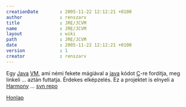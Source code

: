 ```yaml
---
creationDate        : 2005-11-22 12:12:21 +0100 
author              : renszarv 
title               : JRE/JCVM 
name                : JRE/JCVM 
layout              : wiki 
path                : JRE/JCVM 
date                : 2005-11-22 12:12:21 +0100 
version             : 1 
creator             : renszarv 
---
```

Egy [Java](../java.html) [VM](../Missing.html), ami némi fekete mágiával a [java](../java.html) kódot [C](../C.html)-re forditja, meg linkeli ... aztán futtatja. 
 Érdekes elképzelés. Ez a projektet is elnyeli a [Harmony](../Harmony.html) ... [svn repo](https://svn.apache.org/repos/asf/incubator/harmony/enhanced/trunk/sandbox/contribs/jchevm/jchevm/)

[Honlap](http://jcvm.sourceforge.net)
